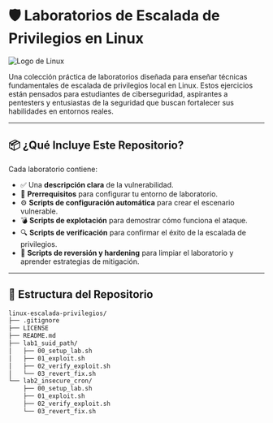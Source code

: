 # 🛡️ Laboratorios de Escalada de Privilegios en Linux

![Logo de Linux](https://upload.wikimedia.org/wikipedia/commons/thumb/3/35/Tux.svg/1200px-Tux.svg.png)

Una colección práctica de laboratorios diseñada para enseñar técnicas fundamentales de escalada de privilegios local en Linux. Estos ejercicios están pensados para estudiantes de ciberseguridad, aspirantes a pentesters y entusiastas de la seguridad que buscan fortalecer sus habilidades en entornos reales.

---

## 📦 ¿Qué Incluye Este Repositorio?

Cada laboratorio contiene:

- ✅ Una **descripción clara** de la vulnerabilidad.
- 🧰 **Prerrequisitos** para configurar tu entorno de laboratorio.
- ⚙️ **Scripts de configuración automática** para crear el escenario vulnerable.
- 💣 **Scripts de explotación** para demostrar cómo funciona el ataque.
- 🔍 **Scripts de verificación** para confirmar el éxito de la escalada de privilegios.
- 🧹 **Scripts de reversión y hardening** para limpiar el laboratorio y aprender estrategias de mitigación.

---

## 📁 Estructura del Repositorio

```bash
linux-escalada-privilegios/
├── .gitignore
├── LICENSE
├── README.md
├── lab1_suid_path/
│   ├── 00_setup_lab.sh
│   ├── 01_exploit.sh
│   ├── 02_verify_exploit.sh
│   └── 03_revert_fix.sh
└── lab2_insecure_cron/
    ├── 00_setup_lab.sh
    ├── 01_exploit.sh
    ├── 02_verify_exploit.sh
    └── 03_revert_fix.sh
